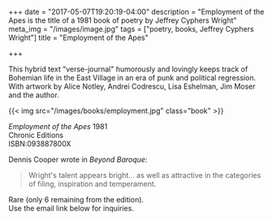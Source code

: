 +++
date = "2017-05-07T19:20:19-04:00"
description = "Employment of the Apes is the title of a 1981 book of poetry by Jeffrey Cyphers Wright"
meta_img = "/images/image.jpg"
tags = ["poetry, books, Jeffrey Cyphers Wright"]
title = "Employment of the Apes"

+++

This hybrid text "verse-journal" humorously and lovingly keeps track of Bohemian life in the East Village in an era of punk and political regression. With artwork by Alice Notley, Andrei Codrescu, Lisa Eshelman, Jim Moser and the author.

{{< img src="/images/books/employment.jpg" class="book"  >}}
<p><em>Employment of the Apes</em> 1981<br>Chronic Editions<br>ISBN:093887800X</p> 

Dennis Cooper wrote in _Beyond Baroque_:

>Wright's talent appears bright... as well as attractive in the categories of filing, inspiration and temperament.

Rare (only 6 remaining from the edition).  
Use the email link below for inquiries.